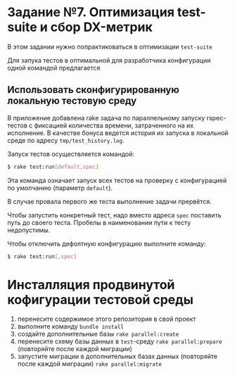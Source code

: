 # Задание №7. Оптимизация test-suite и сбор DX-метрик
В этом задании нужно попрактиковаться в оптимизации `test-suite`

Для запука тестов в оптимальной для разработчика конфигурации одной командой предлагается
## Использовать сконфигурированную локальную тестовую среду

В приложение добавлена rake задача по параллельному запуску rspec-тестов с фиксацией количества времени, затраченного на их исполнение.
В качестве бонуса ведется история их запуска в локальной среде по адресу `tmp/test_history.log`. 

Запуск тестов осуществляется командой:
```bash
$ rake test:run[default,spec]
```
Эта команда означает запуск всех тестов на проверку с конфигурацией по умолчанию (параметр `default`).

В случае провала первого же теста выполнение задачи прервётся.

Чтобы запустить конкретный тест, надо вместо адреса `spec` поставить путь до своего теста. Пробелы в наименовании пути к тесту недопустимы.

Чтобы отключить дефолтную конфигурацию выполните команду:
```bash
$ rake test:run[,spec]
```

# Инсталляция продвинутой кофигурации тестовой среды

1. перенесите содержимое этого репозитория в свой проект
2. выполните команду `bundle install`
3. создайте дополнительные базы `rake parallel:create`
4. перенесите схему базы данных в `test`-среду `rake parallel:prepare`  (повторяйте после каждой миграции)
5. запустите миграции в дополнительных базах данных (повторяйте после каждой миграции) `rake parallel:migrate`
